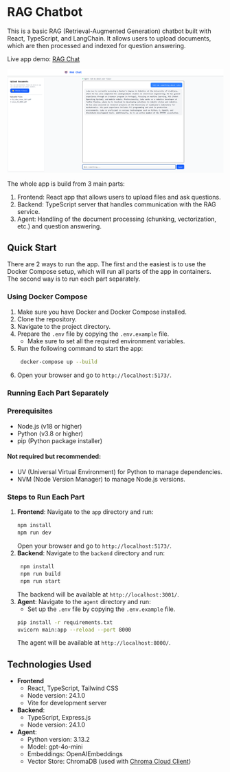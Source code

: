 # RAG Chatbot

This is a basic RAG (Retrieval-Augmented Generation) chatbot built with React, TypeScript, and LangChain. It allows users to upload documents, which are then processed and indexed for question answering.

Live app demo: [RAG Chat](http://134.199.190.229:5173//)

![Screenshot of RAG Chatbot](assets/Screenshot.png)

The whole app is build from 3 main parts:
1. Frontend: React app that allows users to upload files and ask questions.
2. Backend: TypeScript server that handles communication with the RAG service.
3. Agent: Handling of the document processing (chunking, vectorization, etc.) and question answering.

## Quick Start
There are 2 ways to run the app. The first and the easiest is to use the Docker Compose setup, which will run all parts of the app in containers. The second way is to run each part separately.

### Using Docker Compose
1. Make sure you have Docker and Docker Compose installed.
2. Clone the repository.
3. Navigate to the project directory.
4. Prepare the `.env` file by copying the `.env.example` file.
    * Make sure to set all the required environment variables.
5. Run the following command to start the app:
   ```bash
    docker-compose up --build
    ```
6. Open your browser and go to `http://localhost:5173/`.

### Running Each Part Separately
### Prerequisites
- Node.js (v18 or higher)
- Python (v3.8 or higher)
- pip (Python package installer)
#### Not required but recommended:
- UV (Universal Virtual Environment) for Python to manage dependencies.
- NVM (Node Version Manager) to manage Node.js versions.
### Steps to Run Each Part
1. **Frontend**: Navigate to the `app` directory and run:
   ```bash
   npm install
   npm run dev
   ```
   Open your browser and go to `http://localhost:5173/`.
2. **Backend**: Navigate to the `backend` directory and run:
   ```bash
    npm install
    npm run build
    npm run start
    ```
    The backend will be available at `http://localhost:3001/`.
3. **Agent**: Navigate to the `agent` directory and run:
    * Set up the `.env` file by copying the `.env.example` file.
    ```bash
    pip install -r requirements.txt
    uvicorn main:app --reload --port 8000
    ```
    The agent will be available at `http://localhost:8000/`.


## Technologies Used
- **Frontend**
    - React, TypeScript, Tailwind CSS
    - Node version: 24.1.0
    - Vite for development server
- **Backend**:
    - TypeScript, Express.js
    - Node version: 24.1.0
- **Agent**:
    - Python version: 3.13.2
    - Model: gpt-4o-mini
    - Embeddings: OpenAIEmbeddings
    - Vector Store: ChromaDB (used with [Chroma Cloud Client](https://docs.trychroma.com/docs))
